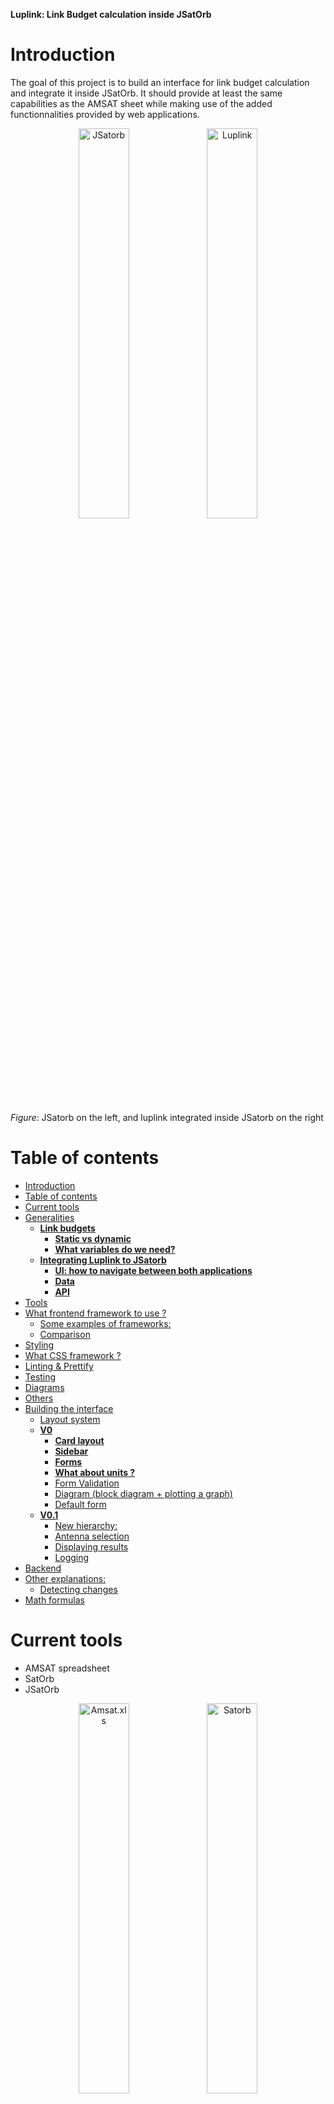 **Luplink: Link Budget calculation inside JSatOrb**

# Introduction

The goal of this project is to build an interface for link budget calculation and integrate it inside JSatOrb. It should provide at least the same capabilities as the AMSAT sheet while making use of the added functionnalities provided by web applications.

<p align="middle">
  <img src="./src/1.png" width="40%" title="JSatorb" />

  <img src="./src/2.png" width="40%" title="Luplink"/>
</p>

*Figure*: JSatorb on the left, and luplink integrated inside JSatorb on the right
<!-- ![JSatorb](./src/1.png) ![Luplink integrated inside JSatorb](./src/2.png) -->

# Table of contents

- [Introduction](#introduction)
- [Table of contents](#table-of-contents)
- [Current tools](#current-tools)
- [Generalities](#generalities)
  - [**Link budgets**](#link-budgets)
    - [**Static vs dynamic**](#static-vs-dynamic)
    - [**What variables do we need?**](#what-variables-do-we-need)
  - [**Integrating Luplink to JSatorb**](#integrating-luplink-to-jsatorb)
    - [**UI: how to navigate between both applications**](#ui-how-to-navigate-between-both-applications)
    - [**Data**](#data)
    - [**API**](#api)
- [Tools](#tools)
- [What frontend framework to use ?](#what-frontend-framework-to-use-)
    - [Some examples of frameworks:](#some-examples-of-frameworks)
    - [Comparison](#comparison)
- [Styling](#styling)
- [What CSS framework ?](#what-css-framework-)
- [Linting & Prettify](#linting--prettify)
- [Testing](#testing)
- [Diagrams](#diagrams)
- [Others](#others)
- [Building the interface](#building-the-interface)
  - [Layout system](#layout-system)
  - [**V0**](#v0)
    - [**Card layout**](#card-layout)
    - [**Sidebar**](#sidebar)
    - [**Forms**](#forms)
    - [**What about units ?**](#what-about-units-)
    - [Form Validation](#form-validation)
    - [Diagram (block diagram + plotting a graph)](#diagram-block-diagram--plotting-a-graph)
    - [Default form](#default-form)
  - [**V0.1**](#v01)
    - [New hierarchy:](#new-hierarchy)
    - [Antenna selection](#antenna-selection)
    - [Displaying results](#displaying-results)
    - [Logging](#logging)
- [Backend](#backend)
- [Other explanations:](#other-explanations)
  - [Detecting changes](#detecting-changes)
- [Math formulas](#math-formulas)

# Current tools

- AMSAT spreadsheet
- SatOrb 
- JSatOrb

<p align="middle">
  <img src="./src/AMSAT.png" width="40%" title="Amsat.xls" />

  <img src="./src/satorb.png" width="40%" title="Satorb"/>

  <img src="./src/1.png" width="40%" title="JSatorb"/>
</p>
<!-- ![AMSAT](src/AMSAT.png) ![SatOrb](src/satorb.png) -->

# Generalities

## **Link budgets**

A link budget is useful when designing a communication system. It accounts for the many losses that can happen during communication and returns a margin in dB. This margin will determine how easily it will be to communicate with our satellite.
### **Static vs dynamic**

Often we use the worst-case scenario and calculate a link budget at a specific instant. While this help us know if the link will be possible or not, this omits some interesting questions : how much data will we be able to transfer during the pass? How well will our system handle pointing errors at high elevations?)

A dynamic link budget is similar to a static link budget. It has varying geometry (slant range & elevation) and its inputs depend of time. This is already handled by linkpredict.

<!-- In the case of a static link budget, we are only interested in fixed output values while for a dynamic link budget we want to see their evolution (and also calculate the amount of data transferred for instance) -->
it might be
### **What variables do we need?**
An attempt to classify required inputs gives us this diagram:

<p align="middle">
<img src="./src/inputHierarchy.png" width="80%" title="Hierarchy of inputs in a link budget" />
</p>

<!-- ![Hierarchy of inputs in a LB](./src/inputHierarchy.png) -->

This will be useful for designing the application layout.

## **Integrating Luplink to JSatorb**

There are multiple levels of integration : 
- data, importing data from JSatOrb into Luplink
- UI, easily navigate between both applications
- API, importing data from nanospace

### **UI: how to navigate between both applications**

There are 2 main solutions : 
- **Tight integration**: using luplink as a module inside JSatOrb. 
  - Only one application
  - Requires converting our components to a library
- **Loose integration**: Both applications keep existing separately and we access them with different URLs. This involves having two different web adresses
  - Easier
  - Less user friendly
  - Added complexity for deployment (but maybe doable with a particular Apache configuration / website structures (see https://geekflare.com/fr/multiple-domains-on-one-server-with-apache-nginx/). For instance: jso.localhost:80 & luplink.localhost:80

It seems the cleanest solution involves converting luplink to a library. This way, we can import its components both inside luplink-standalone & JSatOrb with the added perk of reformating the code in a cleaner way.

The chosen library architecture involves packing each feature (one or more components) inside a module and importing these modules to build the interface.

The development speed is not impaired thanks to the use of ```npm link``` which allows for quick rebuild of the library on changes (as fast as a basic appliation `ng serve`). This is explained in the README

We end of with a workspace with the following structure:
- `projects/`
  - `ngx-luplink/`: the library
  - `luplink-app/`: the standalone application

It is still possible to serve the standalone application. But it is also possible to publish the library, allowing to import its modules inside JSatOrb or any other application!

### **Data**
When exporting data from JSatOrb, we have particular informations such as:
- satellites
- constellations,
- ground stations

We can let the user choose between all of these and import SMA+elevation in Luplink before doing the calculations
Since we already had the possibility to import .jso files, this was not too much of a hassle to implement. JSatorb can export its configuration in this format and we can read it directly inside luplink. A service called jso-link.service.ts handles the data transmission between both applications.

### **API**

Some nanospace angular components are available, allowing to fetch data from database.
Problem is, fetching all data at once would be easier for the user but the way the database is constructed makes it a bit complex. We should look for a solution to do so.

We can use the ngx-nanospace-lib to have access to nanospace data.


**In the end, the library strategy seems to have payed off, we can now develop separately luplink from JSatOrb and still have a clean integration between the two. The main downsides are an increase in the complexity to start developping and to deploy. The README.md will need to explain the development process thoroughly.**


# Tools

In order to build this application, we will be using several tools. The following section describes the different tools chosen and the reasons that lead to these choices.

# What frontend framework to use ?

The frontend framework is a bundle of javascript code that handles most of the logic part of the application and its building blocks for us: a component system, routing, updating the view, handling user interaction. It adds a layer of abstraction between the browser and our application making it easier to write code.

### Some examples of frameworks:

- **Angular**, provides good abstraction, encourages good coding practices. Maintained by Google. Considered by somes a bit over-engineered. _See: Angular Coding Style (https://angular.io/guide/styleguide)_

- **Vue.js**, A lighter and easier alternative to Angular. It also has better performances. However testing has not been as closely tied to the framework as it is the case for angular. _See: Comparison between Vue.js and other frameworks by the Vue.js team (https://fr.vuejs.org/v2/guide/comparison.html)_

- **React**, Maintained by Facebook.
- **Others**, a lot of other framework exist and could fit our need. However the three previous ones have a lot of support & documentation.

*Comparison of Vue, React and Angular in terms of GH stars:*

<p align=center>
  <img src="./src/graph.png" width="80%" title="JSatorb" />
<p align=center>
<!-- ![Comparison of Vue, React and Angular in terms of GH stars](./src/graph.png) -->

### Comparison

|               | Angular                                                       | React                                                                                                                               | Vue.js                                                                   |
| ------------- | ------------------------------------------------------------- | ----------------------------------------------------------------------------------------------------------------------------------- | ------------------------------------------------------------------------ |
| Maintained by | Google                                                        | Facebook                                                                                                                            |                                                                          |
| **pros**      | Lots of functionnalities out of the box                       |                                                                                                                                     | Extensive built-in capabilities                                          |
|               | Convenient to refactor old code                               |                                                                                                                                     | Really Light                                                             |
|               | Better reusability of components                              |                                                                                                                                     | Convenient to use                                                        |
| **cons**      | High threshold of entry                                       | Not a complete framework but instead a libray, more time consuming. 3rd party tools might become outdated, adds cost to development | Runtime errors frequent and frustrating (linked to convenience of usage) |
|               | Lot of conceptual overhead / Considered a bit over-engineered |                                                                                                                                     |                                                                          |

_Opiniated sources_ :
https://sloboda-studio.com/blog/the-ultimate-comparison-angular-vs-react-vs-vue/
https://itnext.io/dont-be-afraid-and-just-ng-update-1ad096147640

According to these articles, Angular updates happen regularly, at fixed times and are not breaking software too often too much. While Google is known for closing projects, Angular has a big user base and is MIT-licensed. It also has some maturity (AngularJS started in 2009 and Angular2 in 2016 so at least 5 years).

**In the end**: There is no real outcomer. All these frameworks have been used to build successful web applications, are documented and have important user bases. The choice might end up being based on personal preferences.

**Angular still has good testing capabilities out-of-the-box and uses typescript which enforces good programming practices. JSatorb is using Angular. So using this framework sounds like a sensible choice.**

_We are using version 11 which was realeased in November 2020 (5 months before this internship) and will be kept in LTS until May 2022. This implies upgrading JSatorb from Angular 8 to Angular 11_

# Styling

Browser use css to style the content (html) of our webpages. Angular natively handles SCSS which is a CSS pre-processor. SCSS add many useful capabilities to CSS (variables, basic calculations) which are converted to CSS when building the application

Documentation of SASS showcasing some capabilities: https://sass-lang.com/guide. 

It is under a MIT License. SCSS provides inheritance, variables & operators and is based on the DRY philosophy _(Don't Repeat Yourself)_. This is a good choice for our project. It doesn't require too much knowledge. 

_Ressources : https://learnxinyminutes.com/docs/sass/_

**SCSS advantages** : Increases readibility and intuitive to understand

# What CSS framework ?

A CSS framework provides us with building blocks (navigation bars, cards, forms, columns, ...) allowing to quickly prototype a clean and consistent user interface. The alternative would be to write all the CSS code by ourselves which requires a lot of time.

Lots of CSS frameworks exist. They often provide similar capabilities.

- **Bootstrap**, One of the biggest CSS frameworks. It is well documented and has extensive capabilities. It can however look a bit bland since it is used a lot. It is also a bit heavy as it requires jQuery (unless we use one of the two angular modules below but the installation procedure is complex)

Alternative CSS frameworks :

- **Bulma**, is a pure CSS framework, gaining some momentum. It is simple to use and has powerful tiling capabilities. It is also much lighter than bootstrap.
- **Picnic**, simple & opiniated CSS framework, open-source
- **Angular Material**, close integration to Angular, for a Material look
- **Semantic UI**, good alternative to Bootstrap

**ngx-bootstrap / ng-bootstrap** : Two different teams working on similar goals : Making Bootstrap usable without jQuery in Angular (however couldn't get ngx to work and ng does not support Angular 11)

**Material Design** This has been carefully designed. However, I feel like this isn't totally adapted to "data-heavy" UI, it takes up a lot of space. An other issue is the generic Google look of the application, unless we don't follow all the rules. Material Design Lite is another alternative

**From the nanospace-client-lib README, bootstrap might be required for displaying *nano-nanospace-input* components**

We ended up using Bulma which worked quite well since it did not require any scripts. However the mix between material used in JSatorb and Bulma inside Luplink is not elegant.

# Linting & Prettify

- Linting has a set of opiniated rules on how we should write code. Using a linter and its add-on inside the code editor makes our code more consistent and a bit cleaner without too much troubles. It also warns us of common confusions while writing TypeScript.

Angular 11 is at a cornerstone, TSLint while deprecated is still installed by default. We migrated from TSLint to **ESLint** so that it won't cause issues in the future.

This was the opportunity to set-up linting. We added the standard "AirBnB-base" linting rules since the code is intended to be shared. These rules are known to be quite restrictive, some of them were later disabled. We also disabled the prettifying rules from the linter since we used an external prettyfier.

- We also used a **Prettier** that provides opiniated rules on how the code should look. This one helps us write consistent code and automatically fixes spaces and missing semi-colons.

# Testing

Unit testing in angular requires a lot of boilerplate code to write. Handling dependencies between components can quickly become cumbersome. 

One of the proposed solutions is to use the NO_ERRORS_SCHEMA. However by doing this, template errors are ignored. This is not ideal.

This leaves us with three correct solutions on how to do unit testing : 
- Writing mocks for 1st level dependencies (calling them component_name.component.mock.ts, and making it implement the real component) 
- Can avoid mocking if doing integration tests 
- Using external tools like the npm module **Spectator** that drastically reduces boilerplate code and provides solutions for quickly mocking components, services, ...

This last solution seemed to be a good compromise yet after some time without using it, learning to use spectator again is not ideal. The documentation is sometimes a bit outdated. Sticking to classic unit-tests seems better in the long run.

Found [an interesting Medium article](https://medium.com/@abdul_74410/towards-better-testing-in-angular-part-1-mocking-child-components-b51e1fd571da) (saved in parent folder) explaining how to handle dependencies between components while testing (from least preferable to most preferable):
- Adding child component to declarations (least preferable)
- Adding NO_ERRORS_SCHEMA: misses some errors
- Manually mockup components: lot of boilerplate code
- use of ngMock, MockComponent() (most preferable)

**In the end, we use the default Jasmine TestBed for all our tests. This makes our test a bit more verbose but easier to fix if something goes wrong. Also, the default test file is quite bulky but a test file for a basic component can be much simpler.**
  
**What to test ?**

- _generic-form_
  - should create each field
  - should display the correct labels
  - should not be valid if wrong type of input / too long / short ?
  - should provide all units
  - should have the correct default unit
  - should have the correct default values
- _dashboard_
  - should display the cards
  - cards should have the correct title
  - cards should have the correct color
- _sidebar_
  - should display the data at the right place
  - should provide a button
- _services_
  - how to test services ? Most of the logic there
- Other components don't implement much logic yet, writing correct tests for generic-form will be a good start

And then continue with integration testing : https://dev.to/cjcoops/how-to-write-simple-angular-integration-tests-with-spectator-1i1b

Testing a component by mocking services (3 ways):
https://blog.danieleghidoli.it/2016/11/06/testing-angular-component-mock-services/

**API Testing**

In the end, the API has not been tested separately:
- python-linkpredict has its own tests
- the integration tests check that we can run calculation with the API.

**Performance Tests**

A first way to do performance tests is by using Apache Bench `ab -n <number_of_requests> -c <concurrency> <url>`

# Diagrams

AMSAT uses block diagrams which makes it clearer.

In order to have similar diagrams, the use of SVGs is suitable : robust, easy to create & edit programmatically.

Adding annotations is a bit more problematic : text positionning in SVG can be tricky. A first solution is to use absolute positionning and DIV elements.

Then we want to make them scalable which is confusing at first but seems doable using JavaScript, foreign HTML elements inside the SVG (https://stackoverflow.com/questions/6725288/svg-text-inside-rect) or something else

It might seem that the chosen solution doesn't work as well as expected, a bit fragile. 

*Alternative*: The HTML canvas tag exists but is not dedicated to this kind of use. It is made for rapidly changing content and is resolution dependant (difficult to resize).

# Others

- **Popper.js**, handles tool-tips positioning and overflowing for us, open source (included in bootstrap.**bundle**.min.js), used by BS for dropdowns menus

- ngx-nanospace-client-lib depends on **'@fortawesome/free-solid-svg-icons'** et **'@fortawesome/angular-fontawesome'** these icons are open-source, we can use them for our project.

> **/!\ REALLY IMPORTANT /!\ : Don't ever forget to import FormsModule along with nanospace-client-lib to avoid unrelated error messages. Refer to ngx-nanospace-client-lib README and strictly follow it!**

# Building the interface

## Layout system

To be able to quickly switch between totally different interface ideas, having a layout system is interesting. This means keeping as many components as possible while filling the link budget.

This is done using the RouterModule and nested routes : we can call a container module and children components through the path

However it can be quite hard to reuse some of the components between the two layouts. For instance, in the case of a simple form component, while the logic stays exactly the same, the template uses entirely different classes and structure depending on the CSS framework.

## **V0**

<p align=center>
  <img src="./src/layout1.png" width="80%" title="First layout" />
<p align=center>
<!-- ![A first layout](./src/layout1.png) -->

This first layout uses Bootstrap. Most of the work has been done on the underlying form logic, allowing communication with API, reusability of components and making it easy to add new parameters for calculations. This was also used to experiment with SVG drawings and bootstrap layout system.

Features: Form generated from a .json file, Units system

<p align=center>
  <img src="./src/ArchDiagram.png" width="80%" title="Architecture diagram" />
<p align=center>

<!-- ![Architecture Diagram](./src/ArchDiagram.png) -->

In the next part, we discuss functionnalities of this version and the reasons for having them
### **Card layout**

A card layout is well suited to the component paradigm of angular. This allows us to separate information effectively and make the form more bearable for the user. 

- **Cons** : *We lose some hierarchy of information, too much cards is equally overwhelming.*

Some issues with positioning on ultra-wide monitors. But easy to add support for small screens

### **Sidebar**

There was the idea of using a sidebar to show calculation at all times. At first, tried to add a column but too complex, not possible to use as a component. Tried implementing it with classic HTML, some result but not ideal. Also this sidebar isn't responsive.

ng-sidebar exists but not actively maintained.

angular-material has sidenav which seems to fit the use case.


### **Forms**

Forms are at the heart of this application. The user has to input a lot of data. We want to avoid making this too tiresome, complex or inefficient.

**Form Architecture:**

![Form Architecture](./src/formArch.svg.png)

We generate our form directly from a JavaScript object (equivalent to .json file). Each form component handles its own values and reports them back to a service called FormService whose role is to keep track of the global state of the link budget.


**Units:** 

Two ways to represent units, with each its advangages. Having both at the same time lacks consistency. I slightly prefer the dropdown as it is more compact, easily extendable, and unambiguous.

![Multiple ways to display units](./src/units.png)

_Should an input field be a component ?_ (https://dev.to/tsuzukayama/angular-5---how-many-components-is-too-many-components--2l9c).

These inputs require setting a unit and some logic so it might be a good idea to make it into a component.

**Reusability:**
The forms are generated from json objects. This adds reusability and result in probably cleaner components for a reasonable added complexity.

**Implementation:**
In angular there are two techniques to create forms : template-driven and reactive.

| Template-Driven               | Reactive                           |
| ----------------------------- | ---------------------------------- |
|                               |                                    |
| Asynchronous                  | Mostly Synchronous                 |
| Logic driving by template     | Logic in component                 |
| Legacy                        | Modern                             |
| Limited to e2e tests          | Form validation can be unit tested |
| adapted to small/medium forms | A bit overkill for small forms     |

_(reference: https://blog.angular-university.io/introduction-to-angular-2-forms-template-driven-vs-model-driven/)_

From this comparison, it appears clear that Reactive forms are better suited in our case (complex form splitted in multiple parts)

<!-- #TODO: Simplify next section, lot of history but might not be needed!

The data is split into many sub-forms. I started to implement it before stumbling upon this example which corresponds to our goal: https://itnext.io/partial-reactive-form-with-angular-components-443ca06d8419
https://coryrylan.com/blog/building-reusable-forms-in-angular
https://medium.com/angular-in-depth/angular-nested-reactive-forms-using-cvas-b394ba2e5d0d (composite Control Value Accessors)

This will require a bit more thought than initially expected. The main solutions for this would be:

- Parent to child communication with @Input and @Ouputs
- Communication using RxJs and services
- Making sure every form has a same common parent

The child-parent solutions would have some impact on the layout. It would also become really confusing real quick with these chains of @Inputs/@Outputs.

Using services seems like the obvious solution after some comparison. However using RxJs is not simple.

Merging Observables : https://github.com/ReactiveX/rxjs/issues/1308

https://angular.io/guide/dynamic-form

-> ArrayForms handles multiple FormGroup thus allowing to get notified from each change in forms. -->

One of the difficulty was to prevent route changes to cause data loss. The solution chosen was to make the components as persistent as possible and to keep a global state of the form as a reference.
<!-- Ideas :

- Recover the state on tab change
- Don't use routing (make a full-page form and hide sections as required)
- RouteReuseStrategy -> This works but this doesn't feel totally right. #FIXME: Go back here, clean up and find if it's still a good idea

https://github.com/angular/angular/issues/5275 -> see RouteReuseStrategy / Sticky routes
https://samerabdelkafi.wordpress.com/2020/12/14/angular-rout-with-sticky-state/
https://medium.com/@disane1987/angular-router-and-tab-based-navigation-within-a-spa-c0a8ca2b3bc4
This can be handled more easily by UI-Router library

_Questions_: -Where to handle units ? (For now in BE but would also make sense to handle them in FE)
**Finally have something working for the form, maybe a bit convoluted, should compare with other frameworks** -->

<!-- _How to handle data not entered ?_

We cannot guess, in the future persistance of data, possibility to import. Right now maybe some generic data automatically inputed to save time when using the interface.

- import inputs from a file (will be useful later)
- construct the JSON request from this -->

<!-- **In the end, all data will be known, whether the components are created or not** -->
**Default values**: We want to make this easy to use for the user. Having default values allow him to run the calculation without having to ender dozens of fields.

**Save/Load capabilities:** The user can upload or download the json state of the form.

### **What about units ?**

Getting both values and units could have been done with a custom FormControl.

Really interesting article about how to build custom ControlValueAccessor on [indepth.dev](https://indepth.dev/posts/1055/never-again-be-confused-when-implementing-controlvalueaccessor-in-angular-forms)

Article explaining [how to build a custom component](https://blog.thoughtram.io/angular/2016/07/27/custom-form-controls-in-angular-2.html) (the conclusion is to use native components as much as possible) 

In the end, it was deemed easier to simply use a FormGroup containing two FormControl. And it worked just fine.

### Form Validation

We need to run some checks on the form before sending it to the API.

Objectives :

- Clear explanation of how to fix the error
- Avoid user frustration (eg: validating fields too late or too soon, not helping much if something is wrong)

Rules :

- Fields:
  - Empty field -> default value used (for educational purposes) -> let the user decide if he wants some strict mode ?
  - Non-numerical value -> error (later we'll also have dropdowns to validate, but no text ?)
  - Number of digits limitation ? -> 1MW ?
- Units:
  - One is selected by default for convenience
  - Expect user to validate it himself
  - Support for custom units ? -> implies parsing them, having too many of them in the dropdowns would be frustrating. Maybe giving the possibility to use pre-defined custom units to users in a settings menu ?

Realisation :

- if default values are used, give some gentle 'important' _orange_ notification (in the tab, near the fields and near the synthesis)
- if incorrect values are given, show a pop-up warning and clearly indicate the faulty tab and fields with a _red_ marker
- When a tab is correct, some subtle confirmation everything is fine -> giving a sense of completion, progress (but avoid making everything cluttered because of this)

Also :

- Add custom validation rules : frequency should be >0 while gain can be negative
- Clearly define whether the losses are positive or negative (losses -> , gain ->)
- Defining a form as a table just like below would be a good idea


  ![Defining a form in a table](./src/form_definition.png)

### Diagram (block diagram + plotting a graph)

We want to provide some visual feedback to our user. Building a simple graph similar to the ones found in documentation was a first step. Hereis an example of what we want to accomplish:

<p align="middle">
  <img src="./src/drawing.png" width="80%" title="Link budget diagram" />
</p>

We used D3.js in order to handle plotting the graph.

At first we tried to do the block diagram part with D3.js but it clearly was inefficient. Since this part of the diagram didn't depend on any data, it was easier and faster to draw it using Inkscape.

There are other alternatives to D3.js : using HTML5 Canvas, since we won't be redrawing it too often could be interesting. Other SVG libraries such as svg.js




*Here is the architecture of how it was first handled:*

<p align="middle">
  <img src="./src/drawingArch.svg.png" width="80%" title="Drawing architecture diagram" />
</p>

The subscriber and observers arrow are a bit messy. The next step was to use an Observer design pattern. In Angular, this is frequently used as RxJS already implements it through [Observables](https://angular.io/guide/observables).

The RxJS BehaviorSubject allows multiple observer to observe the same observable instance. By making the LBScenario as such we can subscribe to it as many time as we want

*Improved architecture :*

<p align="middle">
  <img src="./src/drawingArch2.svg.png" width="80%" title="Drawing architecture diagram" />
</p>

This takes advantages of RxJS capabilities and makes a much cleaner & robust structure.
### Default form

We want to provide a default example to user. One way to do it would be using placeholders values and filling the gaps. The issue is that the user might forget to fill one of the fields and end up with the wrong result. To fix this, we could add a visual indicator that some default values are used but this might be visually too distracting or too easy to miss.
A solution is to NOT use placeholders, fill the values with a 'default' config and let the user change this config or even create his own.

Timeline:
- User opens app, default scenario pre-filled
  - User changes the scenario, the form updates
  - User changes a value, the scenario switches to 'custom'
  - User chooses to create a new scenario
  - Possibility of saving / loading



## **V0.1**

Added a layout system and started working on a second layout using Bulma CSS framework instead of Bootstrap

![Another layout](./src/layout2.png)

The idea was to : 
- Find shortcomings of v0 and fix them
- Check reusability of components
- Test new design and UX ideas, experiment with other frameworks to find one that fits our needs.

This layout frees some vertical space, keeps the cards and add a sidebar navigation.

Reusing some of the components required small changes but nothing too time-consuming.

About Bulma :
  - Documentation sometimes a bit sparse or incorrect but not too much of a hassle.
  - Much easier to add units to our form with "add-ons" compared to Bootstrap
  - The form template can be a bit heavy with a lot of "controls" divs.

### New hierarchy:

The left sidebar was confusing. Different concepts at the same level. Wanted to improve it & find a cleaner base layout for the future.

*Some observations:* 
- Should keep editing values consistent, always at the same place
- Clear and concise navigation, user should know  exactly where to click to edit a certain parameter
- There's a compromise between compacity & easy to locate information : either we have a lot of unused space with lots of clicks to get to a precise value or we have many parts together minimizing the amount of effort to get there but this is less readable.

**static, dynamic, basic or full?:** in order to choose efficiently between these, we can tie them to the current LB being edited as a parameter. When we switch from full -> basic, we keep all informations but don't use it for calculations.

**hierarchy:** Based on the Input Hierarchy diagram, we'll have main categories for differents LinkParts and subcategories for sub-LinkParts. We will have a 2-panel interface with an edition zone & a synthesis zone. In the synthesis zone, we will be able to switch between local & global and in the editing zone, we will find our sub-forms organized by sub-LinkPart allowing user to get to them directly either by using HTML anchors or scrolling.

**pros:** Solves many of our previous issues and it is easy enough to make it responsive. A good compromise between too much white space and clearly organized inputs.

**cons:** Not many for now, maybe too much scrolling.



### Antenna selection

Had to redefine the way we handle user inputs in order to incorporate antenna-selection, ...

In the end a bit too complex to handle and was removed from final version

### Displaying results

### Logging

Already had a basic logger service in v0. This logger allows to keep all logs at the same place. For instance, by using the Toastr angular module, we can get errors to be directly visible by the user (& developper)

![Whoops, forgot to start API !](./src/toastr.png)

This made me think about giving a visual cue when frontend is connected to API. 

#TODO: One way to do it would be to ping regularly the back-end. This would require persistent HTTP connection in order to minimize handshakes. Is it worth it ? Might be simpler to just give loading, ...

<!-- ## Components inventory

- Layout 1:
  - card
  - navbar
  - sidebar
  - tabs
  - views : *These are typically not reused because they are tightly coupled to the CSS framework and how components are to be positionned*
    - dashboard
    - diagram
    - downlink
    - uplink
- Layout 2
  - card
  - simple-lb
  - synthesis
  - uplink
- Shared
    - generic-form: *A simple generic form that can be passed to a card through ng-content*. **These are linked by the form service and should be provided with a Form object as @Input**
    - synthetic-drawing: *A D3.js graph + SVG drawing representing a radio link*
    - synthetic-drawing-form: *Can be used along with synthetic-drawing to directly input data and update graph* -->

<!-- ## Naming

- **Component** : using this term for the different parts of the comm is confusing with the angular concept of component. Alternatives : part, subsystem, **LinkPart** #TODO: find alternative -->

# Backend

Available libraries:

- Django : slightly overkill since it has a lot of similarities with angular
- Bottle : Good option according to [1] (lightweight but comprehensive)
- EVE : for small to medium-sized projects
- Flask-RESTful
- Restless : light framework that allows using the same API code for any WSGI framework
- ...
- 
[0] https://www.fullstackpython.com/api-creation.html (Ressources on how to build an API in Python)
[1] https://nordicapis.com/8-open-source-frameworks-for-building-apis-in-python/ (Comparison of OSS projects for building APIs in python)

Notes : 
- See which API testing tools exist
- Clear documentation is paramount to API creation.
- RAML : REST API Modelling Language https://raml.org/about-raml
- Swagger (OAM)

# Other explanations:

## Detecting changes

The ngOnChanges() function in angular is considered to have some problems : is called for each input change so it requires filtering which property actually need to be changed. This reduces readability.

Using getters and setters is a first alternative, but it introduces a new ghost variable which can be changed anywhere in the code. It is also quite verbose.
The typescript way of doing it would be with decorators. However it is still considered an experimental feature so we will stick with getters & setters. [See reference](https://angular.io/guide/component-interaction#intercept-input-property-changes-with-a-setter).

NgOnChanges() might still be used for multiple interacting input properties.

When and how to use each of the first two approaches: [see on StackOverflow](https://stackoverflow.com/questions/38571812/how-to-detect-when-an-input-value-changes-in-angular)

<!-- # Card system

*Comprehensive architecture diagram*

#TODO: Explanations on how to add new cards, ... -->
<!-- 
# Documentation

Users should have access to documentation about what the different values are, ... -->

# Math formulas

We will probably need to display easily some math formula. 

*From MathJax documentation:*
>"MathJax is an open source JavaScript display engine for mathematics that works in all modern browsers"

It is used by mathoverflow and other math blogs. It seems to be a reliable, widely used solution.

However this solution is poorly handled by Angular, because of issues with the use of { } in the templates.

So currently, we can display MathJax Formula contained in variables containing HTML but we cannot use them directly in the template because Angular won't allow it. The issue of keeping the HTML in variable is that we do not have access to tools to properly format it.

A solution could be to put this documentation in external HTML files and load it.

In the end, the installation of MathJax on angular was too much of a hassle and we ended up choosing an angular module called **ng-katex**. It is able to display LaTeX code contained inside a variable.

